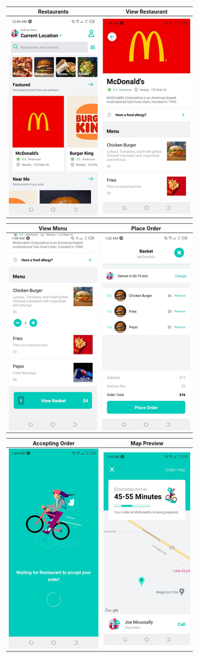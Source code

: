 | Restaurants  | View Restaurant |
| -----------| -----|
| <img src="./readme-assets/1.jpeg"/> |<img src="./readme-assets/2.jpeg"/>|

| View Menu  | Place Order |
| -----------| -----|
| <img src="./readme-assets/3.jpeg"/> |<img src="./readme-assets/4.jpeg"/>|

| Accepting Order  | Map Preview |
| -----------| -----|
| <img src="./readme-assets/5.jpeg"/> |<img src="./readme-assets/6.jpeg"/>|